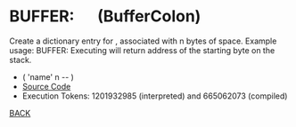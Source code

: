 # BUFFER: &emsp; (BufferColon)
Create a dictionary entry for <name>, associated with n bytes of space. Example usage: <n> BUFFER: <name> Executing <name> will return address of the starting byte on the stack.
* ( 'name' n -- )
* [Source Code](../words/core_ext/BufferColon.cs)
* Execution Tokens: 1201932985 (interpreted) and 665062073 (compiled)


[BACK](builtins.md#BufferColon)
